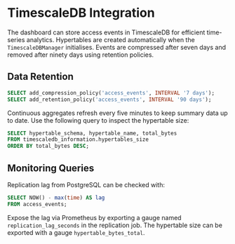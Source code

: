 # TimescaleDB Integration

The dashboard can store access events in TimescaleDB for efficient time-series
analytics. Hypertables are created automatically when the `TimescaleDBManager`
initialises. Events are compressed after seven days and removed after ninety
days using retention policies.

## Data Retention

```sql
SELECT add_compression_policy('access_events', INTERVAL '7 days');
SELECT add_retention_policy('access_events', INTERVAL '90 days');
```

Continuous aggregates refresh every five minutes to keep summary data up to
date. Use the following query to inspect the hypertable size:

```sql
SELECT hypertable_schema, hypertable_name, total_bytes
FROM timescaledb_information.hypertables_size
ORDER BY total_bytes DESC;
```

## Monitoring Queries

Replication lag from PostgreSQL can be checked with:

```sql
SELECT NOW() - max(time) AS lag
FROM access_events;
```

Expose the lag via Prometheus by exporting a gauge named
`replication_lag_seconds` in the replication job. The hypertable size can be
exported with a gauge `hypertable_bytes_total`.
